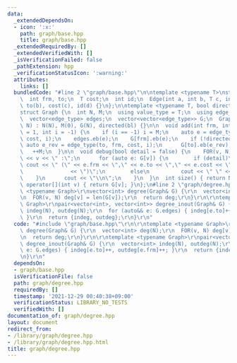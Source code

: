 ```yaml
---
data:
  _extendedDependsOn:
  - icon: ':x:'
    path: graph/base.hpp
    title: graph/base.hpp
  _extendedRequiredBy: []
  _extendedVerifiedWith: []
  _isVerificationFailed: false
  _pathExtension: hpp
  _verificationStatusIcon: ':warning:'
  attributes:
    links: []
  bundledCode: "#line 2 \"graph/base.hpp\"\n\ntemplate <typename T>\nstruct Edge {\n\
    \  int frm, to;\n  T cost;\n  int id;\n  Edge(int a, int b, T c, int d) : frm(a),\
    \ to(b), cost(c), id(d) {}\n};\n\ntemplate <typename T, bool directed = false>\n\
    struct Graph {\n  int N, M;\n  using value_type = T;\n  using edge_type = Edge<T>;\n\
    \  vector<edge_type> edges;\n  vector<vector<edge_type>> G;\n  Graph() {}\n  Graph(int\
    \ N) : N(N), M(0), G(N), directed(bl) {}\n\n  void add(int frm, int to, T cost\
    \ = 1, int i = -1) {\n    if (i == -1) i = M;\n    auto e = edge_type(frm, to,\
    \ cost, i);\n    edges.eb(e);\n    G[frm].eb(e);\n    if (!directed) {\n     \
    \ auto e_rev = edge_type(to, frm, cost, i);\n      G[to].eb(e_rev);\n    }\n \
    \   ++M;\n  }\n\n  void debug(bool detail = false) {\n    FOR(v, N) {\n      cout\
    \ << v << \" :\";\n      for (auto e: G[v]) {\n        if (detail)\n         \
    \ cout << \" (\" << e.frm << \",\" << e.to << \",\" << e.cost << \",\" << e.id\n\
    \               << \")\";\n        else\n          cout << \" \" << e.to;\n  \
    \    }\n      cout << \"\\n\";\n    }\n  }\n  int size() { return N; }\n\n  vector<edge_type>&\
    \ operator[](int v) { return G[v]; }\n};\n#line 2 \"graph/degree.hpp\"\n\r\ntemplate\
    \ <typename Graph>\r\nvector<int> degree(Graph& G) {\r\n  vector<int> deg(N);\r\
    \n  FOR(v, N) deg[v] = len(G[v]);\r\n  return deg;\r\n}\r\n\r\ntemplate <typename\
    \ Graph>\r\npair<vector<int>, vector<int>> degree_inout(Graph& G) {\r\n  vector<int>\
    \ indeg(N), outdeg(N);\r\n  for (auto&& e: G.edges) { indeg[e.to]++, outdeg[e.frm]++;\
    \ }\r\n  return {indeg, outdeg};\r\n}\r\n"
  code: "#include \"graph/base.hpp\"\r\n\r\ntemplate <typename Graph>\r\nvector<int>\
    \ degree(Graph& G) {\r\n  vector<int> deg(N);\r\n  FOR(v, N) deg[v] = len(G[v]);\r\
    \n  return deg;\r\n}\r\n\r\ntemplate <typename Graph>\r\npair<vector<int>, vector<int>>\
    \ degree_inout(Graph& G) {\r\n  vector<int> indeg(N), outdeg(N);\r\n  for (auto&&\
    \ e: G.edges) { indeg[e.to]++, outdeg[e.frm]++; }\r\n  return {indeg, outdeg};\r\
    \n}\r\n"
  dependsOn:
  - graph/base.hpp
  isVerificationFile: false
  path: graph/degree.hpp
  requiredBy: []
  timestamp: '2021-12-29 00:40:38+09:00'
  verificationStatus: LIBRARY_NO_TESTS
  verifiedWith: []
documentation_of: graph/degree.hpp
layout: document
redirect_from:
- /library/graph/degree.hpp
- /library/graph/degree.hpp.html
title: graph/degree.hpp
---
```

